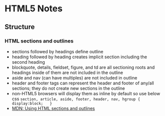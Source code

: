 # HTML5 Notes

## Structure

### HTML sections and outlines
* sections followed by headings define outline
* heading followed by heading creates implicit section including the second heading
* blockquote, details, fieldset, figure, and td are all sectioning roots and headings inside of them are not included in the outline
* aside and nav (can have multiples) are not included in outline
* header and footer tags can represent the header and footer of any/all sections; they do not create new sections in the outline
* non-HTML5 browsers will display them as inline by default so use below css
  `section, article, aside, footer, header, nav, hgroup {  
display:block;  
}`
* [MDN: Using HTML sections and outlines](https://developer.mozilla.org/en-US/docs/Web/Guide/HTML/Using_HTML_sections_and_outlines)
